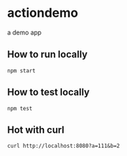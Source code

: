 # actiondemo
a demo app


## How to run locally
```npm start```

## How to test locally
```npm test```

## Hot with curl
```curl http://localhost:8080?a=111&b=2```